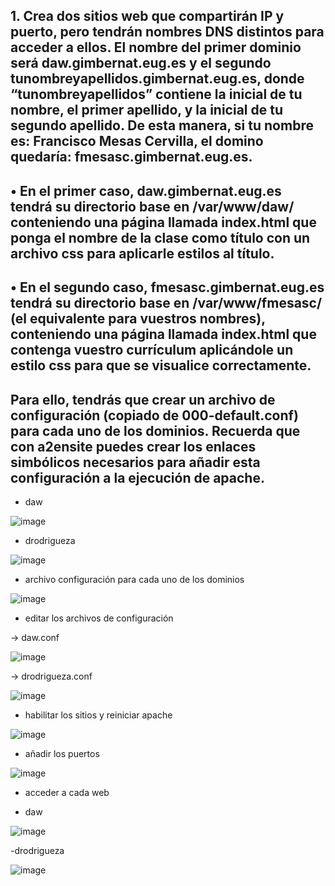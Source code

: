 
## 1. Crea dos sitios web que compartirán IP y puerto, pero tendrán nombres DNS distintos para acceder a ellos. El nombre del primer dominio será daw.gimbernat.eug.es y el segundo tunombreyapellidos.gimbernat.eug.es, donde “tunombreyapellidos” contiene la inicial de tu nombre, el primer apellido, y la inicial de tu segundo apellido. De esta manera, si tu nombre es: Francisco Mesas Cervilla, el domino quedaría: fmesasc.gimbernat.eug.es. 
## • En el primer caso, daw.gimbernat.eug.es tendrá su directorio base en /var/www/daw/ conteniendo una página llamada index.html que ponga el nombre de la clase como título con un archivo css para aplicarle estilos al título. 
## • En el segundo caso, fmesasc.gimbernat.eug.es tendrá su directorio base en /var/www/fmesasc/ (el equivalente para vuestros nombres), conteniendo una página llamada index.html que contenga vuestro currículum aplicándole un estilo css para que se visualice correctamente. 
## Para ello, tendrás que crear un archivo de configuración (copiado de 000-default.conf) para cada uno de los dominios. Recuerda que con a2ensite puedes crear los enlaces simbólicos necesarios para añadir esta configuración a la ejecución de apache.


- daw

![image](https://github.com/DRodriguezArenas/despliegue-de-aplicaciones-web/assets/144775859/f71b254d-923e-4004-b796-be6cd65ddc5f)

- drodrigueza

![image](https://github.com/DRodriguezArenas/despliegue-de-aplicaciones-web/assets/144775859/77675b40-8578-4214-a239-1cbb30e31641)

- archivo configuración para cada uno de los dominios

![image](https://github.com/DRodriguezArenas/despliegue-de-aplicaciones-web/assets/144775859/4c71cba2-635d-4c5e-9a93-bc82027a6459)


- editar los archivos de configuración

-> daw.conf

![image](https://github.com/DRodriguezArenas/despliegue-de-aplicaciones-web/assets/144775859/e7cce794-e3af-4abb-84b2-a38d569015a0)

-> drodrigueza.conf

![image](https://github.com/DRodriguezArenas/despliegue-de-aplicaciones-web/assets/144775859/0dcff8ca-5a80-435b-bb08-0d729b1f79cc)


- habilitar los sitios y reiniciar apache

![image](https://github.com/DRodriguezArenas/despliegue-de-aplicaciones-web/assets/144775859/95d80b2e-414e-481d-8cc4-89e405e5d824)


- añadir los puertos

![image](https://github.com/DRodriguezArenas/despliegue-de-aplicaciones-web/assets/144775859/6886e9ce-6ab6-40d4-895c-eada70e84d72)


- acceder a cada web

- daw

![image](https://github.com/DRodriguezArenas/despliegue-de-aplicaciones-web/assets/144775859/4cdf00b8-640f-4b58-8e51-2df2ebcbf38b)

-drodrigueza  

![image](https://github.com/DRodriguezArenas/despliegue-de-aplicaciones-web/assets/144775859/3e6fa611-50d4-4174-a7c0-520cd5950f2d)

